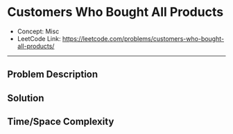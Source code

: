 # Customers Who Bought All Products

- Concept: Misc
- LeetCode Link: https://leetcode.com/problems/customers-who-bought-all-products/

---

## Problem Description

## Solution

## Time/Space Complexity

